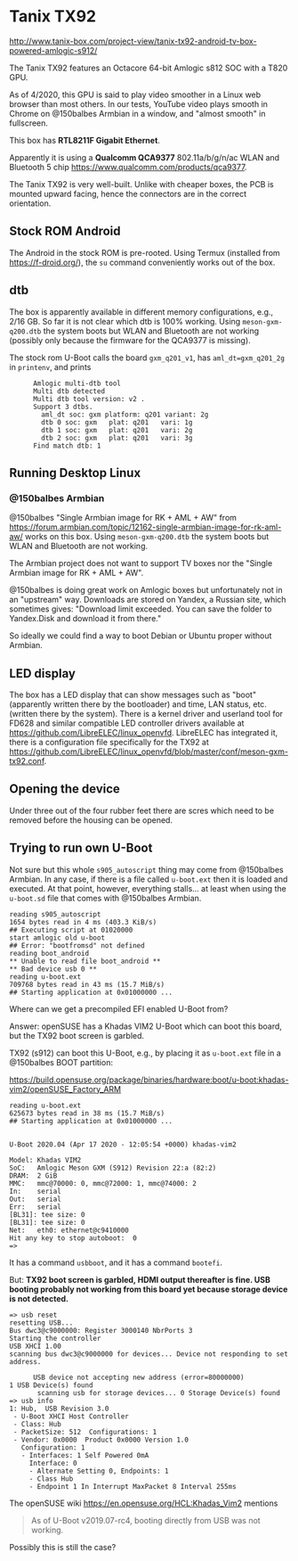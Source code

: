 # Tanix TX92

http://www.tanix-box.com/project-view/tanix-tx92-android-tv-box-powered-amlogic-s912/

The Tanix TX92 features an Octacore 64-bit Amlogic s812 SOC with a T820 GPU. 

As of 4/2020, this GPU is said to play video smoother in a Linux web browser than most others. In our tests, YouTube video plays smooth in Chrome on @150balbes Armbian in a window, and "almost smooth" in fullscreen.

This box has __RTL8211F Gigabit Ethernet__.

Apparently it is using a __Qualcomm QCA9377__ 802.11a/b/g/n/ac WLAN and Bluetooth 5 chip https://www.qualcomm.com/products/qca9377.

The Tanix TX92 is very well-built. Unlike with cheaper boxes, the PCB is mounted upward facing, hence the connectors are in the correct orientation.

## Stock ROM Android

The Android in the stock ROM is pre-rooted. Using Termux (installed from https://f-droid.org/), the `su` command conveniently works out of the box.

## dtb

The box is apparently available in different memory configurations, e.g., 2/16 GB. So far it is not clear which dtb is 100% working. Using `meson-gxm-q200.dtb` the system boots but WLAN and Bluetooth are not working (possibly only because the firmware for the QCA9377 is missing).

The stock rom U-Boot calls the board `gxm_q201_v1`, has `aml_dt=gxm_q201_2g` in `printenv`, and prints

```
      Amlogic multi-dtb tool
      Multi dtb detected
      Multi dtb tool version: v2 .
      Support 3 dtbs.
        aml_dt soc: gxm platform: q201 variant: 2g
        dtb 0 soc: gxm   plat: q201   vari: 1g
        dtb 1 soc: gxm   plat: q201   vari: 2g
        dtb 2 soc: gxm   plat: q201   vari: 3g
      Find match dtb: 1
```

## Running Desktop Linux

### @150balbes Armbian

@150balbes "Single Armbian image for RK + AML + AW" from https://forum.armbian.com/topic/12162-single-armbian-image-for-rk-aml-aw/ works on this box. Using `meson-gxm-q200.dtb` the system boots but WLAN and Bluetooth are not working.

The Armbian project does not want to support TV boxes nor the "Single Armbian image for RK + AML + AW".

@150balbes is doing great work on Amlogic boxes but unfortunately not in an "upstream" way. Downloads are stored on Yandex, a Russian site, which sometimes gives: "Download limit exceeded. You can save the folder to Yandex.Disk and download it from there."

So ideally we could find a way to boot Debian or Ubuntu proper without Armbian.

## LED display

The box has a LED display that can show messages such as "boot" (apparently written there by the bootloader) and time, LAN status, etc. (written there by the system). There is a kernel driver and userland tool for FD628 and similar compatible LED controller drivers available at https://github.com/LibreELEC/linux_openvfd. LibreELEC has integrated it, there is a configuration file specifically for the TX92 at https://github.com/LibreELEC/linux_openvfd/blob/master/conf/meson-gxm-tx92.conf.

## Opening the device

Under three out of the four rubber feet there are scres which need to be removed before the housing can be opened.

## Trying to run own U-Boot

Not sure but this whole `s905_autoscript` thing may come from @150balbes Armbian. In any case, if there is a file called `u-boot.ext` then it is loaded and executed. At that point, however, everything stalls... at least when using the `u-boot.sd` file that comes with @150balbes Armbian.

```
reading s905_autoscript
1654 bytes read in 4 ms (403.3 KiB/s)
## Executing script at 01020000
start amlogic old u-boot
## Error: "bootfromsd" not defined
reading boot_android
** Unable to read file boot_android **
** Bad device usb 0 **
reading u-boot.ext
709768 bytes read in 43 ms (15.7 MiB/s)
## Starting application at 0x01000000 ...
```

Where can we get a precompiled EFI enabled U-Boot from?

Answer: openSUSE has a Khadas VIM2 U-Boot which can boot this board, but the TX92 boot screen is garbled.

TX92 (s912) can boot this U-Boot, e.g., by placing it as `u-boot.ext` file in a @150balbes BOOT partition:

https://build.opensuse.org/package/binaries/hardware:boot/u-boot:khadas-vim2/openSUSE_Factory_ARM


```
reading u-boot.ext
625673 bytes read in 38 ms (15.7 MiB/s)
## Starting application at 0x01000000 ...


U-Boot 2020.04 (Apr 17 2020 - 12:05:54 +0000) khadas-vim2

Model: Khadas VIM2
SoC:   Amlogic Meson GXM (S912) Revision 22:a (82:2)
DRAM:  2 GiB
MMC:   mmc@70000: 0, mmc@72000: 1, mmc@74000: 2
In:    serial
Out:   serial
Err:   serial
[BL31]: tee size: 0
[BL31]: tee size: 0
Net:   eth0: ethernet@c9410000
Hit any key to stop autoboot:  0 
=> 
```

It has a command `usbboot`, and it has a command `bootefi`.

But: __TX92 boot screen is garbled, HDMI output thereafter is fine. USB booting probably not working from this board yet because storage device is not detected.__

```
=> usb reset
resetting USB...
Bus dwc3@c9000000: Register 3000140 NbrPorts 3
Starting the controller
USB XHCI 1.00
scanning bus dwc3@c9000000 for devices... Device not responding to set address.

      USB device not accepting new address (error=80000000)
1 USB Device(s) found
       scanning usb for storage devices... 0 Storage Device(s) found
=> usb info 
1: Hub,  USB Revision 3.0
 - U-Boot XHCI Host Controller 
 - Class: Hub
 - PacketSize: 512  Configurations: 1
 - Vendor: 0x0000  Product 0x0000 Version 1.0
   Configuration: 1
   - Interfaces: 1 Self Powered 0mA
     Interface: 0
     - Alternate Setting 0, Endpoints: 1
     - Class Hub
     - Endpoint 1 In Interrupt MaxPacket 8 Interval 255ms
```

The openSUSE wiki https://en.opensuse.org/HCL:Khadas_Vim2 mentions

> As of U-Boot v2019.07-rc4, booting directly from USB was not working.

Possibly this is still the case?
